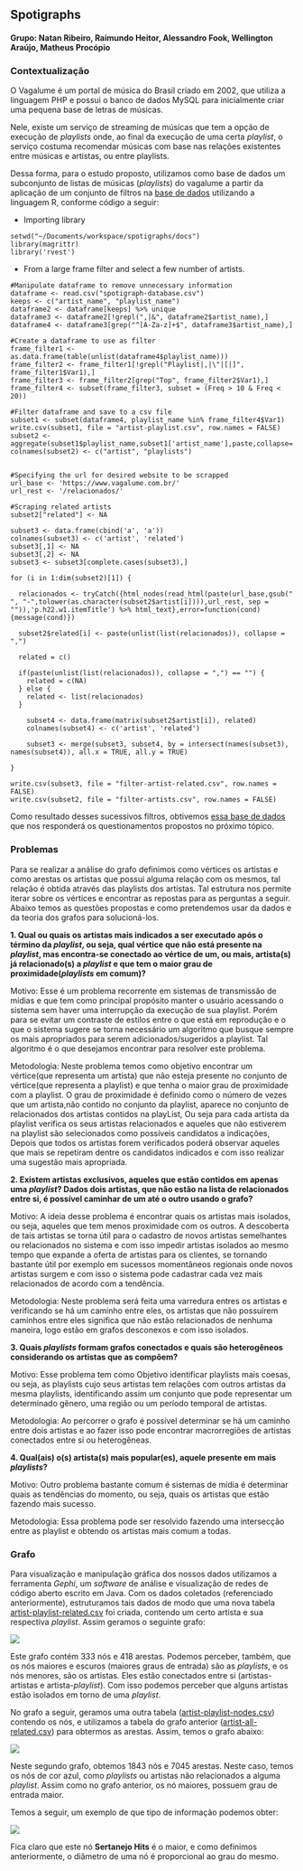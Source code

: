 ## Spotigraphs


#### Grupo: Natan Ribeiro, Raimundo Heitor, Alessandro Fook, Wellington Araújo, Matheus Procópio


### Contextualização

O Vagalume é um portal de música do Brasil criado em 2002, que utiliza a linguagem PHP e possui o banco de dados MySQL para inicialmente criar uma pequena base de letras de músicas. 

Nele, existe um serviço de streaming de músicas que tem a opção de execução de *playlists* onde, ao final da execução de uma certa *playlist*, o serviço costuma recomendar músicas com base nas relações existentes entre músicas e artistas, ou entre playlists.

Dessa forma, para o estudo proposto, utilizamos como base de dados um subconjunto de listas de músicas (*playlists*) do vagalume a partir da aplicação de um conjunto de filtros na [base de dados](https://media.githubusercontent.com/media/felipevieira/computacao-e-musica-lsd/master/sbcm-2017/Datasets/MPSD%20v1.0.csv) utilizando a linguagem R, conforme código a seguir:

* Importing library
```{r setup, include=FALSE}
setwd("~/Documents/workspace/spotigraphs/docs")
library(magrittr)
library('rvest')
```
* From a large frame filter and select a few number of artists.
```{r}
#Manipulate dataframe to remove unnecessary information
dataframe <- read.csv("spotigraph-database.csv") 
keeps <- c("artist_name", "playlist_name")
dataframe2 <- dataframe[keeps] %>% unique
dataframe3 <- dataframe2[!grepl(",|&", dataframe2$artist_name),]
dataframe4 <- dataframe3[grep("^[A-Za-z]+$", dataframe3$artist_name),]

#Create a dataframe to use as filter
frame_filter1 <- as.data.frame(table(unlist(dataframe4$playlist_name)))
frame_filter2 <- frame_filter1[!grepl("Playlist|,|\"|[|]", frame_filter1$Var1),]
frame_filter3 <- frame_filter2[grep("Top", frame_filter2$Var1),]
frame_filter4 <- subset(frame_filter3, subset = (Freq > 10 & Freq < 20))

#Filter dataframe and save to a csv file
subset1 <- subset(dataframe4, playlist_name %in% frame_filter4$Var1)
write.csv(subset1, file = "artist-playlist.csv", row.names = FALSE)
subset2 <- aggregate(subset1$playlist_name,subset1['artist_name'],paste,collapse=',')
colnames(subset2) <- c("artist", "playlists")


#Specifying the url for desired website to be scrapped
url_base <- 'https://www.vagalume.com.br/'
url_rest <- '/relacionados/'

#Scraping related artists 
subset2["related"] <- NA

subset3 <- data.frame(cbind('a', 'a'))
colnames(subset3) <- c('artist', 'related')
subset3[,1] <- NA
subset3[,2] <- NA
subset3 <- subset3[complete.cases(subset3),]

for (i in 1:dim(subset2)[1]) {

  relacionados <- tryCatch({html_nodes(read_html(paste(url_base,gsub(" ", "-",tolower(as.character(subset2$artist[i]))),url_rest, sep = "")),'p.h22.w1.itemTitle') %>% html_text},error=function(cond){message(cond)})

  subset2$related[i] <- paste(unlist(list(relacionados)), collapse = ",")

  related = c()

  if(paste(unlist(list(relacionados)), collapse = ",") == "") {
    related = c(NA)
  } else {
    related <- list(relacionados)
  }

    subset4 <- data.frame(matrix(subset2$artist[i]), related)
    colnames(subset4) <- c('artist', 'related')

    subset3 <- merge(subset3, subset4, by = intersect(names(subset3), names(subset4)), all.x = TRUE, all.y = TRUE)

}

write.csv(subset3, file = "filter-artist-related.csv", row.names = FALSE)
write.csv(subset2, file = "filter-artists.csv", row.names = FALSE)
```

Como resultado desses sucessivos filtros, obtivemos [essa base de dados](../docs/filter-artists.csv) que nos responderá os questionamentos propostos no próximo tópico.

### Problemas

Para se realizar a análise do grafo definimos como vértices os artistas e como arestas os artistas que possui alguma relação com os mesmos, tal relação é obtida através das playlists dos artistas. Tal estrutura nos permite iterar sobre os vértices e encontrar as repostas para as perguntas a seguir. Abaixo temos as questões propostas e como pretendemos usar da dados e da teoria dos grafos para solucioná-los.

**1. Qual ou quais os artistas mais indicados a ser executado após o término da *playlist*, ou seja, qual vértice que não está presente na *playlist*, mas encontra-se conectado ao vértice de um, ou mais, artista(s) já relacionado(s) a *playlist* e que tem o maior grau de proximidade(*playlists* em comum)?**

Motivo: Esse é um problema recorrente em sistemas de transmissão de mídias e que tem como principal propósito manter o usuário acessando o sistema sem haver uma interrupção da execução de sua playlist. Porém para se evitar um contraste de estilos entre o que está em reprodução e o que o sistema sugere se torna necessário um algoritmo que busque sempre os mais apropriados para serem adicionados/sugeridos a playlist. Tal algoritmo é o que desejamos encontrar para resolver este problema.

Metodologia: Neste problema temos como objetivo encontrar um vértice(que representa um artista) que não esteja presente no conjunto de vértice(que representa a playlist) e que tenha o maior grau de proximidade com a playlist. O grau de proximidade é definido como o número de vezes que um artista,não contido no conjunto da playlist, aparece no conjunto de relacionados dos artistas contidos na playList, Ou seja para cada artista da playlist verifica os seus artistas relacionados e aqueles que não estiverem na playlist são selecionados como possíveis candidatos a indicações, Depois que todos os artistas forem verificados poderá observar aqueles que mais se repetiram dentre os candidatos indicados e com isso realizar uma sugestão mais apropriada.

 
**2. Existem artistas exclusivos, aqueles que estão contidos em apenas uma *playlist*? Dados dois artistas, que não estão na lista de relacionados entre si, é possível caminhar de um até o outro usando o grafo?**

Motivo: A ideia desse problema é encontrar quais os artistas mais isolados, ou seja, aqueles que tem menos proximidade com os outros. A descoberta de tais artistas se torna útil para o cadastro de novos artistas semelhantes ou relacionados no sistema e com isso impedir artistas isolados ao mesmo tempo que expande a oferta de artistas para os clientes, se tornando bastante útil por exemplo em sucessos momentâneos regionais onde novos artistas surgem e com isso o sistema pode cadastrar cada vez mais relacionados de acordo com a tendência.

Metodologia: Neste problema será feita uma varredura entres os artistas e verificando se há um caminho entre eles, os artistas que não possuírem caminhos entre eles significa que não estão relacionados de nenhuma maneira, logo estão em grafos desconexos e com isso isolados.


**3. Quais *playlists* formam grafos conectados e quais são heterogêneos considerando os artistas que as compõem?**

Motivo: Esse problema tem como Objetivo identificar playlists mais coesas, ou seja, as playlists cujo seus artistas tem relações com outros artistas da mesma playlists, identificando assim um conjunto que pode representar um determinado gênero, uma região ou um período temporal de artistas.

Metodologia: Ao percorrer o grafo é possível determinar se há um caminho entre dois artistas e ao fazer isso pode encontrar macrorregiões de artistas conectados entre si ou heterogêneas.

**4. Qual(ais) o(s) artista(s) mais popular(es), aquele presente em mais *playlists*?**

Motivo: Outro problema bastante comum é sistemas  de mídia é determinar quais as tendências do momento, ou seja, quais os artistas que estão fazendo mais sucesso.

Metodologia: Essa problema pode ser resolvido fazendo uma intersecção entre as playlist e obtendo os artistas mais comum a todas.


### Grafo

Para visualização e manipulação gráfica dos nossos dados utilizamos a ferramenta *Gephi*, um *software* de análise e visualização de redes de código aberto escrito em Java.
Com os dados coletados (referenciado anteriormente), estruturamos tais dados de modo que uma nova tabela [artist-playlist-related.csv](../docs/graph/artist-playlist-related.csv) foi criada, contendo um certo artista e sua respectiva *playlist*. Assim geramos o seguinte grafo:

![](graph/graph_1.PNG)

Este grafo contém 333 nós e 418 arestas. Podemos perceber, também, que os nós maiores e escuros (maiores graus de entrada) são as *playlists*, e os nós menores, são os artistas. Eles estão conectados entre si (artistas-artistas e artista-*playlist*). Com isso podemos perceber que alguns artistas estão isolados em torno de uma *playlist*.

No grafo a seguir, geramos uma outra tabela ([artist-playlist-nodes.csv](../docs/graph/artist-playlist-nodes.csv)) contendo os nós, e utilizamos a tabela do grafo anterior
([artist-all-related.csv](../docs/graph/artist-all-related.csv)) para obtermos as arestas. Assim, temos o grafo abaixo:

![](graph/graph_2.PNG)

Neste segundo grafo, obtemos 1843 nós e 7045 arestas. Neste caso, temos os nós de cor azul, como *playlists* ou artistas não relacionados a alguma *playlist*. Assim como no grafo anterior, os nó maiores, possuem grau de entrada maior.

Temos a seguir, um exemplo de que tipo de informação podemos obter:

![](graph/template.png)

Fica claro que este nó **Sertanejo Hits** é o maior, e como definimos anteriormente, o diâmetro de uma nó é proporcional ao grau do mesmo.
